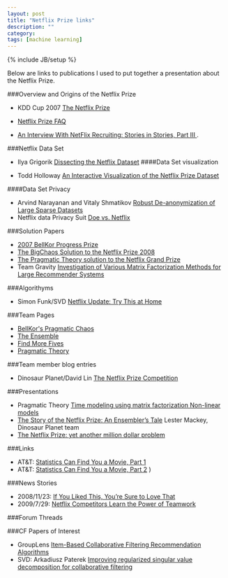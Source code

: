 ```yaml
---
layout: post
title: "Netflix Prize links"
description: ""
category: 
tags: [machine learning]
---
```

{% include JB/setup %}


Below are links to publications I used to put together a presentation about the Netflix Prize. 


###Overview and Origins of the Netflix Prize
* KDD Cup 2007 [The Netflix Prize](http://www.cs.uic.edu/~liub/KDD-cup-2007/proceedings/The-Netflix-Prize-Bennett.pdf)
* [Netflix Prize FAQ](http://www.netflixprize.com/faq)

* [An Interview With NetFlix Recruiting: Stories in Stories, Part III ](http://meritocracy.typepad.com/meritocracy/2006/11/so_ive_made_a_c.html). 


###Netflix Data Set


* Ilya Grigorik [Dissecting the Netflix Dataset](http://www.igvita.com/2006/10/29/dissecting-the-netflix-dataset/)
####Data Set visualization

* Todd Holloway [An Interactive Visualization of the Netflix Prize Dataset](http://abeautifulwww.com/2007/04/03/an-interactive-visualization-of-the-netflix-prize-dataset/)

####Data Set Privacy
* Arvind Narayanan and Vitaly Shmatikov [Robust De-anonymization of Large Sparse Datasets](http://www.cs.utexas.edu/~shmat/shmat_oak08netflix.pdf/)
* Netflix data Privacy Suit [Doe vs. Netflix](http://www.wired.com/images_blogs/threatlevel/2009/12/doe-v-netflix.pdf)


###Solution Papers
* [2007 BellKor Progress Prize](http://www2.research.att.com/~volinsky/netflix/ProgressPrize2007BellKorSolution.pdf)
* [The BigChaos Solution to the Netflix Prize 2008](http://www.netflixprize.com/assets/ProgressPrize2008_BigChaos.pdf)
* [The Pragmatic Theory solution to the Netflix Grand Prize](http://www.netflixprize.com/assets/GrandPrize2009_BPC_PragmaticTheory.pdf)
* Team Gravity [Investigation of Various Matrix Factorization Methods for Large Recommender Systems](http://www.sze.hu/~gtakacs/download/kdd_netflix_workshop_2008.pdf)

###Algorithyms

* Simon Funk/SVD [Netflix Update: Try This at Home](http://sifter.org/~simon/journal/20061211.html)

###Team Pages
* [BellKor's Pragmatic Chaos](http://www2.research.att.com/~volinsky/netflix/bpc.html)
* [The Ensemble](http://www.the-ensemble.com/)
* [Find More Fives](http://www.findmorefives.com/)
* [Pragmatic Theory](https://sites.google.com/site/pragmatictheory/)

###Team member blog entries
* Dinosaur Planet/David Lin [The Netflix Prize Competition](http://www.decompilinglife.com/post/5758898924/the-netflix-prize-competition)

###Presentations
* Pragmatic Theory [Time modeling using matrix factorization Non-linear models](http://pragmatictheory.googlepages.com/NetflixPragmaticTheoryV6.pdf)
* [The Story of the Netflix Prize: An Ensembler’s Tale](http://www.eecs.berkeley.edu/~lmackey/papers/netflix_story-nas11-slides.pdf)
Lester Mackey, Dinosaur Planet team
* [The Netflix Prize: yet another million dollar problem](http://www.slideshare.net/davidbessis/the-netflix-prize-yet-another-million-dollar-problem)

###Links
* AT&T: [Statistics Can Find You a Movie, Part 1](http://www.research.att.com/articles/featured_stories/2010_01/2010_02_netflix_article.html?fbid=gncVF5QUO56)
* AT&T: [Statistics Can Find You a Movie, Part 2](http://www.research.att.com/articles/featured_stories/2010_05/201005_netflix2_article.html?fbid=gncVF5QUO56)
)


###News Stories
* 2008/11/23: [If You Liked This, You’re Sure to Love That](http://www.nytimes.com/2008/11/23/magazine/23Netflix-t.html?fta=y)
* 2009/7/29: [Netflix Competitors Learn the Power of Teamwork](http://www.nytimes.com/2009/07/28/technology/internet/28netflix.html?_r=1)

###Forum Threads



###CF Papers of Interest
* GroupLens [Item-Based Collaborative Filtering Recommendation Algorithms](http://www.ra.ethz.ch/CDstore/www10/papers/pdf/p519.pdf)
* SVD: Arkadiusz Paterek [Improving regularized singular value decomposition for collaborative filtering](http://www.cs.uic.edu/~liub/KDD-cup-2007/proceedings/Regular-Paterek.pdf)